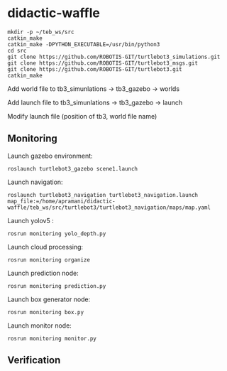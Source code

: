 # didactic-waffle

```
mkdir -p ~/teb_ws/src
catkin_make
catkin_make -DPYTHON_EXECUTABLE=/usr/bin/python3
cd src
git clone https://github.com/ROBOTIS-GIT/turtlebot3_simulations.git
git clone https://github.com/ROBOTIS-GIT/turtlebot3_msgs.git
git clone https://github.com/ROBOTIS-GIT/turtlebot3.git
catkin_make
```
Add world file to tb3_simunlations → tb3_gazebo → worlds

Add launch file to tb3_simunlations → tb3_gazebo → launch

Modify launch file (position of tb3, world file name)

## Monitoring

Launch gazebo environment:

``` roslaunch turtlebot3_gazebo scene1.launch ```

Launch navigation:   

```roslaunch turtlebot3_navigation turtlebot3_navigation.launch map_file:=/home/apramani/didactic-waffle/teb_ws/src/turtlebot3/turtlebot3_navigation/maps/map.yaml```

Launch yolov5 :

``` rosrun monitoring yolo_depth.py ```

Launch cloud processing:

``` rosrun monitoring organize ```

Launch prediction node:

``` rosrun monitoring prediction.py ```

Launch box generator node:

``` rosrun monitoring box.py ```

Launch monitor node:

``` rosrun monitoring monitor.py ```

## Verification


